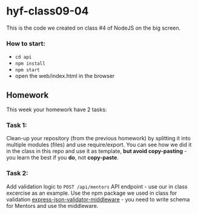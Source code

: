 # hyf-class09-04

This is the code we created on class #4 of NodeJS on the big screen.

### How to start:
- `cd api`
- `npm install`
- `npm start`
- open the web/index.html in the browser

## Homework

This week your homework have 2 tasks:

### Task 1:
Clean-up your repository (from the previous homework) by splitting it into multiple modules (files) and use require/export. You can see how we did it in the class in this repo and use it as template, **but avoid copy-pasting** - you learn the best if you **do**, not **copy-paste**.

### Task 2:
Add validation logic to `POST /api/mentors` API endpoint - use our in class excercise as an example. Use the npm package we used in class for validation [express-json-validator-middleware](https://www.npmjs.com/package/express-json-validator-middleware) - you need to write schema for Mentors and use the middleware.

